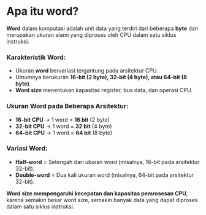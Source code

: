 # Apa itu word?

**Word** dalam komputasi adalah unit data yang terdiri dari beberapa **byte** dan merupakan ukuran alami yang diproses oleh CPU dalam satu siklus instruksi.  

### Karakteristik Word:
- Ukuran **word** bervariasi tergantung pada arsitektur CPU.
- Umumnya berukuran **16-bit (2 byte), 32-bit (4 byte), atau 64-bit (8 byte)**.
- **Word size** menentukan kapasitas register, bus data, dan operasi CPU.

### Ukuran Word pada Beberapa Arsitektur:
- **16-bit CPU** → 1 word = **16 bit** (2 byte)  
- **32-bit CPU** → 1 word = **32 bit** (4 byte)  
- **64-bit CPU** → 1 word = **64 bit** (8 byte)  

### Variasi Word:
- **Half-word** = Setengah dari ukuran word (misalnya, 16-bit pada arsitektur 32-bit).  
- **Double-word** = Dua kali ukuran word (misalnya, 64-bit pada arsitektur 32-bit).  

**Word size mempengaruhi kecepatan dan kapasitas pemrosesan CPU**, karena semakin besar word size, semakin banyak data yang dapat diproses dalam satu siklus instruksi.
